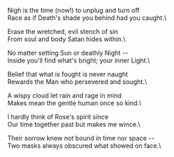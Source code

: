 Nigh is the time (now!) to unplug and turn off\
Race as if Death's shade you behind had you caught.\

Erase the wretched, evil stench of sin\
From soul and body Satan hides within.\

No matter setting Sun or deathly Night --\
Inside you'll find what's bright; your inner Light.\

Belief that what is fought is never naught\
Rewards the Man who persevered and sought.\

A wispy cloud let rain and rage in mind\
Makes mean the gentle human once so kind.\

I hardly think of Rose's spirit since\
Our time together past but makes me wince.\

Their sorrow knew not bound in time nor space --\
Two masks always obscured what showed on face.\
